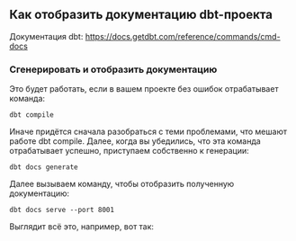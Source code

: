 ## Как отобразить документацию dbt-проекта

Документация dbt:
https://docs.getdbt.com/reference/commands/cmd-docs

### Сгенерировать и отобразить документацию

Это будет работать, если в вашем проекте без ошибок отрабатывает команда:

    dbt compile

Иначе придётся сначала разобраться с теми проблемами, что мешают работе dbt compile. Далее, когда вы убедились, что эта команда отрабатывает успешно, приступаем собственно к генерации:

    dbt docs generate

Далее вызываем команду, чтобы отобразить полученную документацию:

    dbt docs serve --port 8001

Выглядит всё это, например, вот так:


